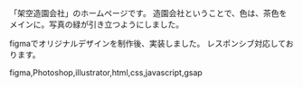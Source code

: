 「架空造園会社」のホームページです。
造園会社ということで、色は、茶色をメインに。写真の緑が引き立つようにしました。

figmaでオリジナルデザインを制作後、実装しました。
レスポンシブ対応しております。

figma,Photoshop,illustrator,html,css,javascript,gsap
